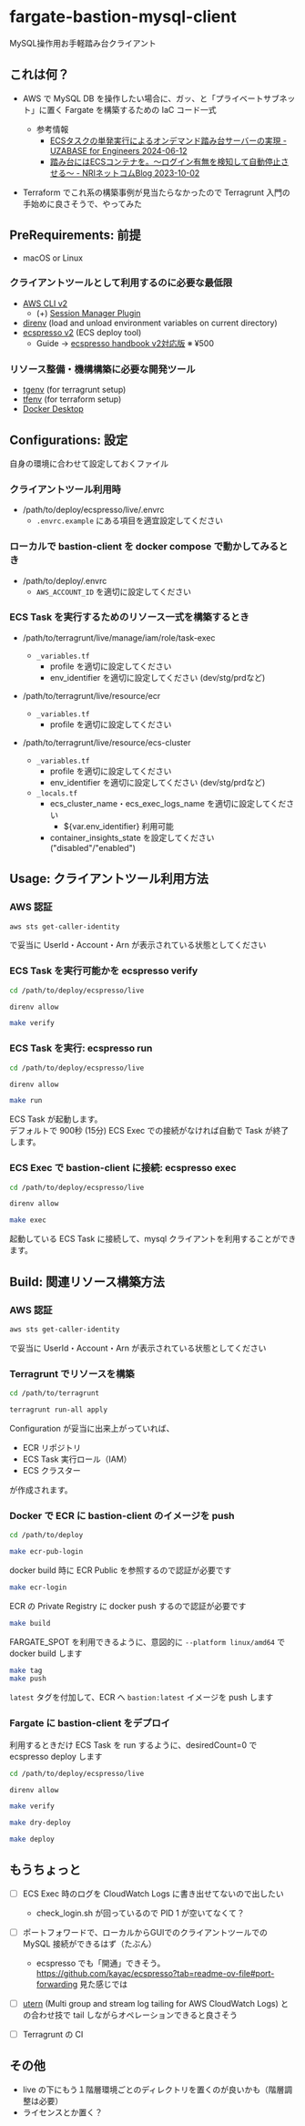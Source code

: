 # fargate-bastion-mysql-client

MySQL操作用お手軽踏み台クライアント


## これは何？

- AWS で MySQL DB を操作したい場合に、ガッ、と「プライベートサブネット」に置く Fargate を構築するための IaC コード一式 
    - 参考情報  
      - [ECSタスクの単発実行によるオンデマンド踏み台サーバーの実現 - UZABASE for Engineers 2024-06-12](https://tech.uzabase.com/entry/2024/06/12/151044)
      - [踏み台にはECSコンテナを。～ログイン有無を検知して自動停止させる～ - NRIネットコムBlog 2023-10-02](https://tech.nri-net.com/entry/ecs_container_stepping_stone)

- Terraform でこれ系の構築事例が見当たらなかったので Terragrunt 入門の手始めに良さそうで、やってみた


## PreRequirements: 前提 

- macOS or Linux

### クライアントツールとして利用するのに必要な最低限

- [AWS CLI v2](https://docs.aws.amazon.com/ja_jp/cli/latest/userguide/install-cliv2.html)
    - (+) [Session Manager Plugin](https://docs.aws.amazon.com/ja_jp/systems-manager/latest/userguide/session-manager-working-with-install-plugin.html)
- [direnv](https://direnv.net/) (load and unload environment variables on current directory)
- [ecspresso v2](https://github.com/kayac/ecspresso) (ECS deploy tool)
    - Guide -> [ecspresso handbook v2対応版](https://zenn.dev/fujiwara/books/ecspresso-handbook-v2) ※ ¥500


### リソース整備・機構構築に必要な開発ツール

- [tgenv](https://github.com/tgenv/tgenv) (for terragrunt setup)
- [tfenv](https://github.com/tfutils/tfenv) (for terraform setup)
- [Docker Desktop](https://matsuand.github.io/docs.docker.jp.onthefly/desktop/)


## Configurations: 設定

自身の環境に合わせて設定しておくファイル

### クライアントツール利用時

- /path/to/deploy/ecspresso/live/.envrc
    - `.envrc.example` にある項目を適宜設定してください  


### ローカルで bastion-client を docker compose で動かしてみるとき

- /path/to/deploy/.envrc
    - `AWS_ACCOUNT_ID` を適切に設定してください


### ECS Task を実行するためのリソース一式を構築するとき

- /path/to/terragrunt/live/manage/iam/role/task-exec
    - `_variables.tf`
        - profile を適切に設定してください
        - env_identifier を適切に設定してください (dev/stg/prdなど)

- /path/to/terragrunt/live/resource/ecr
    - `_variables.tf` 
        - profile を適切に設定してください

- /path/to/terragrunt/live/resource/ecs-cluster
    - `_variables.tf`
        - profile を適切に設定してください
        - env_identifier を適切に設定してください (dev/stg/prdなど)
    - `_locals.tf`
        - ecs_cluster_name・ecs_exec_logs_name を適切に設定してください
            - ${var.env_identifier} 利用可能  
        - container_insights_state を設定してください ("disabled"/"enabled")


## Usage: クライアントツール利用方法

### AWS 認証

```bash
aws sts get-caller-identity
```

で妥当に UserId・Account・Arn が表示されている状態としてください


### ECS Task を実行可能かを ecspresso verify

```bash
cd /path/to/deploy/ecspresso/live
```

```bash
direnv allow
```

```bash
make verify
```

### ECS Task を実行: ecspresso run

```bash
cd /path/to/deploy/ecspresso/live
```

```bash
direnv allow
```

```bash
make run
```

ECS Task が起動します。  
デフォルトで 900秒 (15分) ECS Exec での接続がなければ自動で Task が終了します。


### ECS Exec で bastion-client に接続: ecspresso exec

```bash
cd /path/to/deploy/ecspresso/live
```

```bash
direnv allow
```

```bash
make exec
```

起動している ECS Task に接続して、mysql クライアントを利用することができます。


## Build: 関連リソース構築方法

### AWS 認証

```bash
aws sts get-caller-identity
```

で妥当に UserId・Account・Arn が表示されている状態としてください


### Terragrunt でリソースを構築

```bash
cd /path/to/terragrunt
```

```bash
terragrunt run-all apply
```

Configuration が妥当に出来上がっていれば、  
- ECR リポジトリ
- ECS Task 実行ロール（IAM）
- ECS クラスター

が作成されます。


### Docker で ECR に bastion-client のイメージを push

```bash
cd /path/to/deploy
```

```bash
make ecr-pub-login
```

docker build 時に ECR Public を参照するので認証が必要です


```bash
make ecr-login
```

ECR の Private Registry に docker push するので認証が必要です


```bash
make build
```

FARGATE_SPOT を利用できるように、意図的に `--platform linux/amd64` で docker build します


```bash
make tag
make push
```

`latest` タグを付加して、ECR へ `bastion:latest` イメージを push します



### Fargate に bastion-client をデプロイ

利用するときだけ ECS Task を run するように、desiredCount=0 で ecspresso deploy します

```bash
cd /path/to/deploy/ecspresso/live
```

```bash
direnv allow
```

```bash
make verify
```

```bash
make dry-deploy
```

```bash
make deploy
```


## もうちょっと

- [ ] ECS Exec 時のログを CloudWatch Logs に書き出せてないので出したい
    - check_login.sh が回っているので PID 1 が空いてなくて？

- [ ] ポートフォワードで、ローカルからGUIでのクライアントツールでの MySQL 接続ができるはず（たぶん） 
    - ecspresso でも「開通」できそう。 https://github.com/kayac/ecspresso?tab=readme-ov-file#port-forwarding 見た感じでは

- [ ] [utern](https://github.com/knqyf263/utern) (Multi group and stream log tailing for AWS CloudWatch Logs) との合わせ技で tail しながらオペレーションできると良さそう

- [ ] Terragrunt の CI


## その他

- live の下にもう１階層環境ごとのディレクトリを置くのが良いかも（階層調整は必要）
- ライセンスとか置く？
